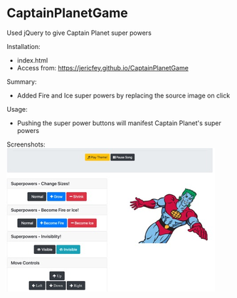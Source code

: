 # CaptainPlanetGame

Used jQuery to give Captain Planet super powers

Installation:

- index.html
- Access from: https://jericfey.github.io/CaptainPlanetGame

Summary:

- Added Fire and Ice super powers by replacing the source image on click

Usage:

- Pushing the super power buttons will manifest Captain Planet's super powers

Screenshots:
![CaptainPlanetGame Screenshot1](./assets/Screenshot1.jpg)

